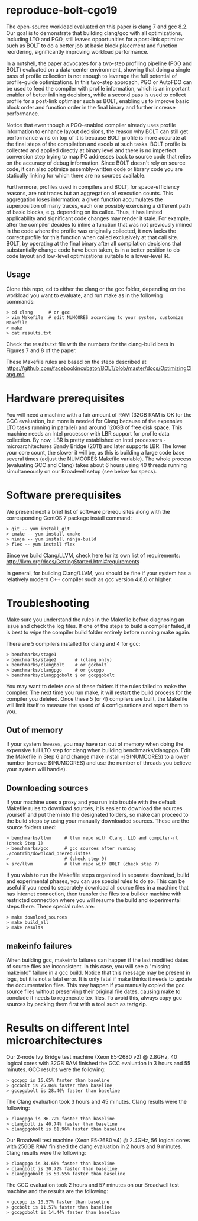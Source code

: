 # reproduce-bolt-cgo19

The open-source workload evaluated on this paper is clang 7 and gcc 8.2. Our goal is
to demonstrate that building clang/gcc with all optimizations, including LTO and
PGO, still leaves opportunities for a post-link optimizer such as BOLT to do
a better job at basic block placement and function reordering, significantly
improving workload performance.

In a nutshell, the paper advocates for a two-step profiling
pipeline (PGO and BOLT) evaluated on a data-center environment, showing
that doing a single pass of profile collection is not
enough to leverage the full potential of profile-guide optimizations.
In this two-step approach, PGO or AutoFDO can be used to feed the
compiler with profile information, which is an important enabler of better
inlining decisions, while a second pass is used to collect profile for a
post-link optimizer such as BOLT, enabling us to improve basic block order
and function order in the final binary and further increase performance.

Notice that even though a PGO-enabled compiler already uses profile information
to enhance layout decisions, the reason why BOLT can still
get performance wins on top of it is
because BOLT profile is more accurate at the final steps of the compilation
and excels at such tasks. BOLT profile
is collected and applied directly at binary level and there is no
imperfect conversion step trying to map PC addresses back to source code
that relies on the accuracy of debug information. Since BOLT doesn't rely
on source code, it can also optimize assembly-written code or library code
you are statically linking for which there are no sources available.

Furthermore, profiles used in compilers and BOLT,
for space-efficiency reasons, are not traces but an aggregation of execution
counts. This aggregation loses information: a given function accumulates
the superposition of many traces, each one possibly exercising a different path
of basic blocks, e.g. depending on its callee. Thus, it has limited
applicability and significant code
changes may render it stale. For example, after the compiler decides to inline a function that
was not previously inlined in the code where the profile was originally collected,
it now lacks the correct profile for this function when called exclusively
at that call site. BOLT, by operating at the final binary after
all compilation decisions that substantially change code have been taken, is
in a better position to do code layout and low-level optimizations suitable
to a lower-level IR.

## Usage

Clone this repo, cd to either the clang or the gcc folder, depending on the workload
you want to evaluate, and run make as in the following commands:

```
> cd clang      # or gcc
> vim Makefile  # edit NUMCORES according to your system, customize Makefile
> make
> cat results.txt
```

Check the results.txt file with the numbers for the clang-build bars in
Figures 7 and 8 of the paper.

These Makefile rules are based on the steps described at
https://github.com/facebookincubator/BOLT/blob/master/docs/OptimizingClang.md

# Hardware prerequisites

You will need a machine with a fair amount of RAM (32GB RAM is OK for the GCC
evaluation, but more is needed for Clang because of the expensive LTO tasks
running in parallel) and around 120GB of free disk space.
This machine needs an Intel processor with LBR support for profile data
collection. By now, LBR is pretty established on Intel processors -
microarchitectures Sandy Bridge (2011) and later supports LBR.
The lower your core count, the slower it will be, as this is building a large
code base several times (adjust the NUMCORES Makefile variable). The whole
process (evaluating GCC and Clang) takes about 6 hours using 40 threads running
simultaneously on our Broadwell setup (see below for specs).

# Software prerequisites

We present next a brief list of software prerequisites along with the
corresponding CentOS 7 package install command:

```
> git -- yum install git
> cmake -- yum install cmake
> ninja -- yum install ninja-build
> flex -- yum install flex
```

Since we build Clang/LLVM, check here for its own list
of requirements: http://llvm.org/docs/GettingStarted.html#requirements

In general, for building Clang/LLVM, you should be fine if your system has a
relatively modern C++ compiler such as gcc version 4.8.0 or higher.

# Troubleshooting

Make sure you understand the rules in the Makefile before diagnosing an issue
and check the log files.
If one of the steps to build a compiler failed, it is best to wipe the compiler
build folder entirely before running make again.

There are 5 compilers installed for clang and 4 for gcc:

```
> benchmarks/stage1
> benchmarks/stage2       # (clang only)
> benchmarks/clangbolt    # or gccbolt
> benchmarks/clangpgo     # or gccpgo
> benchmarks/clangpgobolt $ or gccpgobolt
```

You may want to delete one of these folders if the rules failed to make the
compiler. The next time you run make, it will restart the build process for
the compiler you deleted. Once these 5 (or 4) compilers are built, the Makefile will limit
itself to measure the speed of 4 configurations and report them to you.

## Out of memory

If your system freezes, you may have ran out of memory when doing the expensive
full LTO step for clang when building benchmarks/clangpgo. Edit the Makefile
in Step 6 and change make install -j $(NUMCORES) to a lower number (remove
$(NUMCORES) and use the number of threads you believe your system will
handle).

## Downloading sources

If your machine uses a proxy and you run into trouble with the default Makefile
rules to download sources, it is easier to download the sources yourself and
put them into the designated folders, so make can proceed to the build steps by
using your manually downloaded sources. These are the source folders used:

```
> benchmarks/llvm     # llvm repo with Clang, LLD and compiler-rt (check Step 1)
> benchmarks/gcc      # gcc sources after running ./contrib/download_prerequisites
>                     # (check step 9)
> src/llvm            # llvm repo with BOLT (check step 7)
```

If you wish to run the Makefile steps organized in separate download, build and
experimental phases, you can use special rules to do so. This can be
useful if you need to separately download all source files in a machine that has internet
connection, then transfer the files to a builder machine with restricted connection
where you will resume the build and experimental steps there. These special rules are:

```
> make download_sources
> make build_all
> make results
```

## makeinfo failures

When building gcc, makeinfo failures can happen if the last modified dates of source files
are inconsistent. In this case, you will see a "missing makeinfo" failure in
a gcc build. Notice that this message may be present in logs, but it is not
a fatal error. It is only fatal if make thinks it needs to update the
documentation files. This may happen if you manually copied the gcc source files
without preserving their original file dates, causing make to conclude it needs
to regenerate tex files. To avoid this, always copy gcc sources by
packing them first with a tool such as tar/gzip.

# Results on different Intel microarchitectures

Our 2-node Ivy Bridge test machine (Xeon E5-2680 v2) @ 2.8GHz, 40 logical cores
with 32GB RAM finished the GCC evaluation in 3 hours and 55 minutes. GCC
results were the following:

```
> gccpgo is 16.65% faster than baseline
> gccbolt is 25.04% faster than baseline
> gccpgobolt is 28.40% faster than baseline
```

The Clang evaluation took 3 hours and 45 minutes. Clang results were the
following:

```
> clangpgo is 36.72% faster than baseline
> clangbolt is 40.74% faster than baseline
> clangpgobolt is 61.96% faster than baseline
```

Our Broadwell test machine (Xeon E5-2680 v4) @ 2.4GHz, 56 logical cores with
256GB RAM finished the clang evaluation in 2 hours and 9 minutes. Clang
results were the following:

```
> clangpgo is 34.65% faster than baseline
> clangbolt is 30.72% faster than baseline
> clangpgobolt is 50.55% faster than baseline
```

The GCC evaluation took 2 hours and 57 minutes on our Broadwell test machine
and the results are the following:
```
> gccpgo is 10.57% faster than baseline
> gccbolt is 11.57% faster than baseline
> gccpgobolt is 14.44% faster than baseline
```

